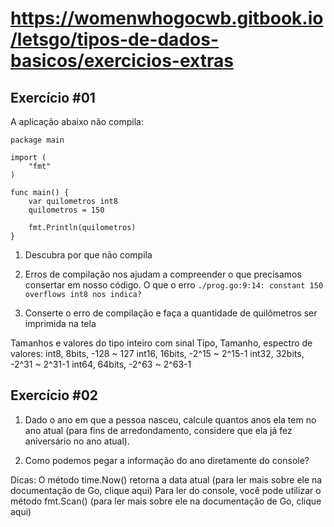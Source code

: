 # https://womenwhogocwb.gitbook.io/letsgo/tipos-de-dados-basicos/exercicios-extras

## Exercício #01
A aplicação abaixo não compila:

```
package main

import (
	"fmt"
)

func main() {
	var quilometros int8
	quilometros = 150

	fmt.Println(quilometros)
}
```


1) Descubra por que não compila

2) Erros de compilação nos ajudam a compreender o que precisamos consertar em nosso código. O que o erro
 ``` ./prog.go:9:14: constant 150 overflows int8 nos indica? ```

3) Conserte o erro de compilação e faça a quantidade de quilômetros ser imprimida na tela

Tamanhos e valores do tipo inteiro com sinal
Tipo, Tamanho, espectro de valores:
int8, 8bits, -128 ~ 127
int16, 16bits, -2^15 ~ 2^15-1
int32, 32bits, -2^31 ~ 2^31-1
int64, 64bits, -2^63 ~ 2^63-1

## Exercício #02
1) Dado o ano em que a pessoa nasceu, calcule quantos anos ela tem no ano atual (para fins de arredondamento, considere que ela já fez aniversário no ano atual).

2) Como podemos pegar a informação do ano diretamente do console?

Dicas: 
O método time.Now() retorna a data atual (para ler mais sobre ele na documentação de Go, clique aqui)
Para ler do console, você pode utilizar o método fmt.Scan() (para ler mais sobre ele na documentação de Go, clique aqui)
